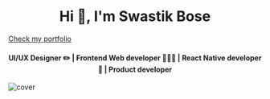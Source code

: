 <h1 align="center">Hi 👋, I'm Swastik Bose</h1>
<a href="https://swastik-bose.web.app/">Check my portfolio</a>
<h4 align="center">UI/UX Designer ✏️ | Frontend Web developer 🧑🏻‍💻 | React Native developer 📱 | Product developer </h4>

![cover](https://github.com/kolkatadev/swastik/assets/98341839/84da81aa-6a04-441b-99a2-fca7a3a03a49)

